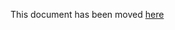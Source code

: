 This document has been moved [here](https://cartography-cncf.github.io/cartography/dev/writing-analysis-jobs.html)
